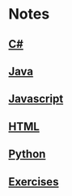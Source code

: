 # Notes

## [C#](CSharp.md)

## [Java](Java.md)

## [Javascript](Javascript.md)

## [HTML](HTML.md)

## [Python](Python.md)

## [Exercises](Exercises.md)

